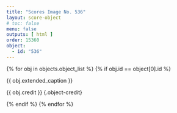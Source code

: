 ```yaml
---
title: "Scores Image No. 536"
layout: score-object
# toc: false
menu: false
outputs: [ html ]
order: 15360
object:
  - id: "536"
---
```


{% for obj in objects.object_list %}
{% if obj.id == object[0].id %}

{{ obj.extended_caption }}

{{ obj.credit }} {.object-credit}

{% endif %}
{% endfor %}
